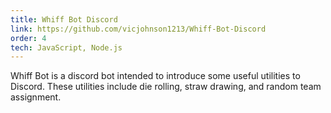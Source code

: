 ```yaml
---
title: Whiff Bot Discord
link: https://github.com/vicjohnson1213/Whiff-Bot-Discord
order: 4
tech: JavaScript, Node.js
---
```


Whiff Bot is a discord bot intended to introduce some useful utilities to Discord. These utilities include die rolling, straw drawing, and random team assignment.
